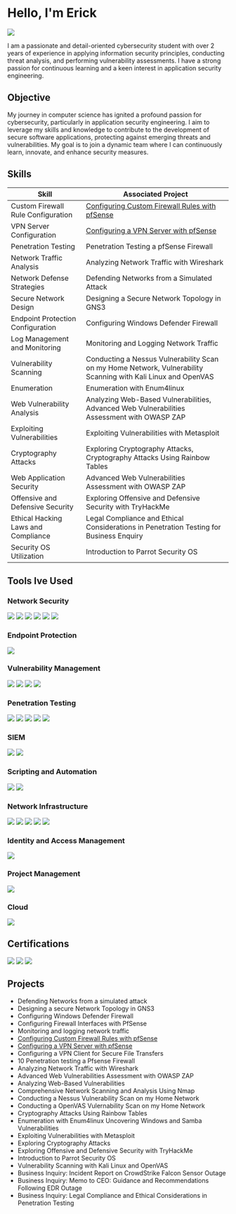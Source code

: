 # Hello, I'm Erick
<a href="www.linkedin.com/in/erickrodriguezz"><img src="https://img.shields.io/badge/-LinkedIn-0072b1?&style=for-the-badge&logo=linkedin&logoColor=white" /></a>


I am a passionate and detail-oriented cybersecurity student with over 2 years of experience in applying information security principles, conducting threat analysis, and performing vulnerability assessments. I have a strong passion for continuous learning and a keen interest in application security engineering.

## Objective

My journey in computer science has ignited a profound passion for cybersecurity, particularly in application security engineering. I aim to leverage my skills and knowledge to contribute to the development of secure software applications, protecting against emerging threats and vulnerabilities. My goal is to join a dynamic team where I can continuously learn, innovate, and enhance security measures.

## Skills

| Skill                                         | Associated Project         |
|-----------------------------------------------|----------------------------|
| Custom Firewall Rule Configuration	          | <a href="https://github.com/nahitserick/Configuring-Custom-Firewall-Rules-with-pfSense">Configuring Custom Firewall Rules with pfSense</a> |
| VPN Server Configuration | <a href="https://github.com/nahitserick/VPN-Server-Configuration-with-pfSense">Configuring a VPN Server with pfSense</a>|
| Penetration Testing      | Penetration Testing a pfSense Firewall|
| Network Traffic Analysis                  | Analyzing Network Traffic with Wireshark|
| Network Defense Strategies | Defending Networks from a Simulated Attack|
| Secure Network Design	 | Designing a Secure Network Topology in GNS3|
| Endpoint Protection Configuration	         | Configuring Windows Defender Firewall|
| Log Management and Monitoring	      | Monitoring and Logging Network Traffic|
| Vulnerability Scanning         | Conducting a Nessus Vulnerability Scan on my Home Network, Vulnerability Scanning with Kali Linux and OpenVAS|
| Enumeration      | Enumeration with Enum4linux|
| Web Vulnerability Analysis	                  | Analyzing Web-Based Vulnerabilities, Advanced Web Vulnerabilities Assessment with OWASP ZAP|
| Exploiting Vulnerabilities	 | Exploiting Vulnerabilities with Metasploit|
| Cryptography Attacks		 | Exploring Cryptography Attacks, Cryptography Attacks Using Rainbow Tables|
| Web Application Security		         | Advanced Web Vulnerabilities Assessment with OWASP ZAP|
| Offensive and Defensive Security      | Exploring Offensive and Defensive Security with TryHackMe|
| Ethical Hacking Laws and Compliance	                  | Legal Compliance and Ethical Considerations in Penetration Testing for Business Enquiry|
| Security OS Utilization	 | Introduction to Parrot Security OS|

## Tools Ive Used

### Network Security
<div>
    <img src="https://img.shields.io/badge/-Wireshark-1679A7?&style=for-the-badge&logo=Wireshark&logoColor=white" />
    <img src="https://img.shields.io/badge/-Nmap/Zenmap-007ACC?&style=for-the-badge&logo=Nmap&logoColor=white" />
    <img src="https://img.shields.io/badge/-Tcpdump-4B0082?&style=for-the-badge&logo=Tcpdump&logoColor=white" />
    <img src="https://img.shields.io/badge/-pfSense-009639?&style=for-the-badge&logo=pfSense&logoColor=white" />
    <img src="https://img.shields.io/badge/-Snort-000000?&style=for-the-badge&logo=Snort&logoColor=white" />
    <img src="https://img.shields.io/badge/-Burp_Suite-FF4800?&style=for-the-badge&logo=Burp%20Suite&logoColor=white" />
</div>

### Endpoint Protection
<div>
    <img src="https://img.shields.io/badge/-Microsoft_Defender-00A4EF?&style=for-the-badge&logo=Microsoft&logoColor=white" />
</div>

### Vulnerability Management
<div>
    <img src="https://img.shields.io/badge/-Nessus-00CCBB?&style=for-the-badge&logo=Nessus&logoColor=white" />
    <img src="https://img.shields.io/badge/-OpenVAS-6FBA42?&style=for-the-badge&logo=OpenVAS&logoColor=white" />
    <img src="https://img.shields.io/badge/-Infection_Monkey-FF0000?&style=for-the-badge&logoColor=white" />
    <img src="https://img.shields.io/badge/-Greenbone-009639?&style=for-the-badge&logoColor=white" />
</div>

### Penetration Testing
<div>
    <img src="https://img.shields.io/badge/-HackTheBox-9FEF00?&style=for-the-badge&logo=HackTheBox&logoColor=black" />
    <img src="https://img.shields.io/badge/-Kali_Linux-557C94?&style=for-the-badge&logo=Kali%20Linux&logoColor=white" />
    <img src="https://img.shields.io/badge/-Metasploit-007ACC?&style=for-the-badge&logo=Metasploit&logoColor=white" />
    <img src="https://img.shields.io/badge/-OWASP_ZAP-4188D2?&style=for-the-badge&logo=OWASP&logoColor=white" />
    <img src="https://img.shields.io/badge/-Enum4linux-555555?&style=for-the-badge&logo=Linux&logoColor=white" />
</div>

### SIEM
<div>
    <img src="https://img.shields.io/badge/-Splunk-000000?&style=for-the-badge&logo=Splunk&logoColor=white" />
    <img src="https://img.shields.io/badge/-Kiwi_Syslog_Server-4E5B31?&style=for-the-badge&logo=Kiwi&logoColor=white" />
</div>

### Scripting and Automation
<div>
    <img src="https://img.shields.io/badge/-JavaScript-F7DF1E?&style=for-the-badge&logo=JavaScript&logoColor=black" />
    <img src="https://img.shields.io/badge/-PowerShell-5391FE?&style=for-the-badge&logo=PowerShell&logoColor=white" />
</div>

### Network Infrastructure
<div>
    <img src="https://img.shields.io/badge/-Routers-8B0000?&style=for-the-badge&logo=Cisco&logoColor=white" />
    <img src="https://img.shields.io/badge/-Endpoints-FF4500?&style=for-the-badge&logo=Dell&logoColor=white" />
    <img src="https://img.shields.io/badge/-Cabling-228B22?&style=for-the-badge&logo=Network&logoColor=white" />
    <img src="https://img.shields.io/badge/-Cisco_ASA_Firewalls-005073?&style=for-the-badge&logo=Cisco&logoColor=white" />
    <img src="https://img.shields.io/badge/-pfSense_Firewalls-009639?&style=for-the-badge&logo=pfSense&logoColor=white" />
</div>

### Identity and Access Management
<div>
    <img src="https://img.shields.io/badge/-Active_Directory-004A7C?&style=for-the-badge&logo=Microsoft&logoColor=white" />
</div>

### Project Management
<div>
    <img src="https://img.shields.io/badge/-ServiceNow-78A5CE?&style=for-the-badge&logo=ServiceNow&logoColor=white" />
</div>

### Cloud
<div>
    <img src="https://img.shields.io/badge/-AWS-232F3E?&style=for-the-badge&logo=Amazon%20AWS&logoColor=white" />
</div>


## Certifications
<div>
<img src="https://img.shields.io/badge/-Security%2B-FF0000?&style=for-the-badge&logo=CompTIA&logoColor=white" />
<img src="https://img.shields.io/badge/-ITIL%20v4%20Foundations-652D90?&style=for-the-badge&logo=ITIL&logoColor=white" />
<img src="https://img.shields.io/badge/-AWS%20Certified%20Cloud%20Practitioner-232F3E?&style=for-the-badge&logo=Amazon%20AWS&logoColor=white" />

</div>

## Projects
- Defending Networks from a simulated attack
- Designing a secure Network Topology in GNS3
- Configuring Windows Defender Firewall
- Configuring Firewall Interfaces with PfSense
- Monitoring and logging network traffic
- <a href="https://github.com/nahitserick/Configuring-Custom-Firewall-Rules-with-pfSense">Configuring Custom Firewall Rules with pfSense</a>
- <a href="https://github.com/nahitserick/VPN-Server-Configuration-with-pfSense">Configuring a VPN Server with pfSense</a>
- Configuring a VPN Client for Secure File Transfers
- 10 Penetration testing a Pfsense Firewall
- Analyzing Network Traffic with Wireshark
- Advanced Web Vulnerabilities Assessment with OWASP ZAP
- Analyzing Web-Based Vulnerabilities
- Comprehensive Network Scanning and Analysis Using Nmap
- Conducting a Nessus Vulnerability Scan on my Home Network
- Conducting a OpenVAS Vulernability Scan on my Home Network
- Cryptography Attacks Using Rainbow Tables
- Enumeration with Enum4linux Uncovering Windows and Samba Vulnerabilities
- Exploiting Vulnerabilities with Metasploit
- Exploring Cryptography Attacks
- Exploring Offensive and Defensive Security with TryHackMe
- Introduction to Parrot Security OS
- Vulnerability Scanning with Kali Linux and OpenVAS
- Business Inquiry: Incident Report on CrowdStrike Falcon Sensor Outage
- Business Inquiry: Memo to CEO: Guidance and Recommendations Following EDR Outage
- Business Inquiry: Legal Compliance and Ethical Considerations in Penetration Testing 
